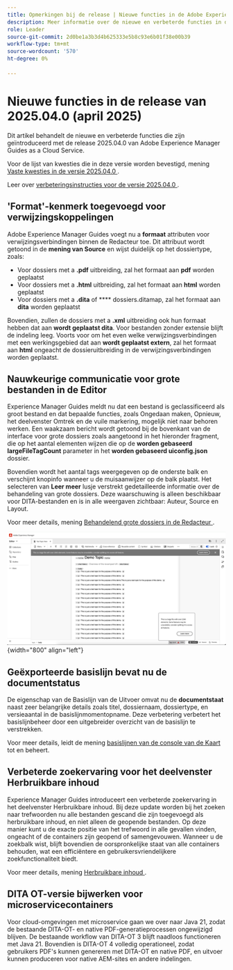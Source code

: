 ```yaml
---
title: Opmerkingen bij de release | Nieuwe functies in de Adobe Experience Manager Guides 2025.04.0-release
description: Meer informatie over de nieuwe en verbeterde functies in de 2025.04.0-release van Adobe Experience Manager Guides
role: Leader
source-git-commit: 2d0be1a3b3d4b625333e5b8c93e6b01f38e00b39
workflow-type: tm+mt
source-wordcount: '570'
ht-degree: 0%

---
```


# Nieuwe functies in de release van 2025.04.0 (april 2025)

Dit artikel behandelt de nieuwe en verbeterde functies die zijn geïntroduceerd met de release 2025.04.0 van Adobe Experience Manager Guides as a Cloud Service.

Voor de lijst van kwesties die in deze versie worden bevestigd, mening [ Vaste kwesties in de versie 2025.04.0 ](fixed-issues-2025-04-0.md).

Leer over [ verbeteringsinstructies voor de versie 2025.04.0 ](../release-info/upgrade-instructions-2025-04-0.md).

## &#39;Format&#39;-kenmerk toegevoegd voor verwijzingskoppelingen

Adobe Experience Manager Guides voegt nu a **formaat** attributen voor verwijzingsverbindingen binnen de Redacteur toe. Dit attribuut wordt getoond in de **mening van Source** en wijst duidelijk op het dossiertype, zoals:

- Voor dossiers met a **.pdf** uitbreiding, zal het formaat aan **pdf** worden geplaatst
- Voor dossiers met a **.html** uitbreiding, zal het formaat aan **html** worden geplaatst
- Voor dossiers met a **.dita** of **** dossiers.ditamap, zal het formaat aan **dita** worden geplaatst

Bovendien, zullen de dossiers met a **.xml** uitbreiding ook hun formaat hebben dat aan **wordt geplaatst dita**. Voor bestanden zonder extensie blijft de indeling leeg. Voorts voor om het even welke verwijzingsverbindingen met een werkingsgebied dat aan **wordt geplaatst extern**, zal het formaat aan **html** ongeacht de dossieruitbreiding in de verwijzingsverbindingen worden geplaatst.


## Nauwkeurige communicatie voor grote bestanden in de Editor

Experience Manager Guides meldt nu dat een bestand is geclassificeerd als groot bestand en dat bepaalde functies, zoals Ongedaan maken, Opnieuw, het deelvenster Omtrek en de vuile markering, mogelijk niet naar behoren werken. Een waakzaam bericht wordt getoond bij de bovenkant van de interface voor grote dossiers zoals aangetoond in het hieronder fragment, die op het aantal elementen wijzen die op de **worden gebaseerd largeFileTagCount** parameter in het **worden gebaseerd uiconfig.json** dossier.

Bovendien wordt het aantal tags weergegeven op de onderste balk en verschijnt knopinfo wanneer u de muisaanwijzer op de balk plaatst. Het selecteren van **Leer meer** lusje verstrekt gedetailleerde informatie over de behandeling van grote dossiers. Deze waarschuwing is alleen beschikbaar voor DITA-bestanden en is in alle weergaven zichtbaar: Auteur, Source en Layout.

Voor meer details, mening [ Behandelend grote dossiers in de Redacteur ](../user-guide/web-editor-other-features.md#handling-large-files-in-the-editor).

![](assets/add-toast-tag-count.png){width="800" align="left"}

## Geëxporteerde basislijn bevat nu de documentstatus

De eigenschap van de Basislijn van de Uitvoer omvat nu de **documentstaat** naast zeer belangrijke details zoals titel, dossiernaam, dossiertype, en versieaantal in de basislijnmomentopname. Deze verbetering verbetert het basislijnbeheer door een uitgebreider overzicht van de basislijn te verstrekken.

Voor meer details, leidt de mening [ basislijnen van de console van de Kaart ](../user-guide/web-editor-baseline.md#manage-baselines) tot en beheert.

## Verbeterde zoekervaring voor het deelvenster Herbruikbare inhoud

Experience Manager Guides introduceert een verbeterde zoekervaring in het deelvenster Herbruikbare inhoud. Bij deze update worden bij het zoeken naar trefwoorden nu alle bestanden gescand die zijn toegevoegd als herbruikbare inhoud, en niet alleen de geopende bestanden. Op deze manier kunt u de exacte positie van het trefwoord in alle gevallen vinden, ongeacht of de containers zijn geopend of samengevouwen. Wanneer u de zoekbalk wist, blijft bovendien de oorspronkelijke staat van alle containers behouden, wat een efficiëntere en gebruikersvriendelijkere zoekfunctionaliteit biedt.

Voor meer details, mening [ Herbruikbare inhoud ](../user-guide/web-editor-features.md#reusable-content).


## DITA OT-versie bijwerken voor microservicecontainers

Voor cloud-omgevingen met microservice gaan we over naar Java 21, zodat de bestaande DITA-OT- en native PDF-generatieprocessen ongewijzigd blijven. De bestaande workflow van DITA-OT 3 blijft naadloos functioneren met Java 21.  Bovendien is DITA-OT 4 volledig operationeel, zodat gebruikers PDF&#39;s kunnen genereren met DITA-OT en native PDF, en uitvoer kunnen produceren voor native AEM-sites en andere indelingen.